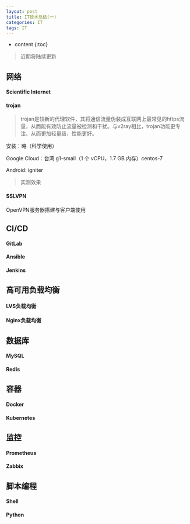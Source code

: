 ```yaml
---
layout: post
title: IT技术总结(一)
categories: IT
tags: IT
---
```


* content
{:toc}

> 近期将陆续更新

## 网络
#### Scientific Internet

#### trojan
>trojan是较新的代理软件，其将通信流量伪装成互联网上最常见的https流量，从而能有效防止流量被检测和干扰。与v2ray相比，trojan功能更专注、从而更加轻量级，性能更好。

安装：略（科学使用）

Google Cloud：台湾 g1-small（1 个 vCPU，1.7 GB 内存）centos-7

Android: igniter

>实测效果






#### SSLVPN
OpenVPN服务器搭建与客户端使用









## CI/CD
#### GitLab
#### Ansible
#### Jenkins

## 高可用负载均衡
#### LVS负载均衡
#### Nginx负载均衡

## 数据库
#### MySQL
#### Redis


## 容器
#### Docker
#### Kubernetes

## 监控
#### Prometheus
#### Zabbix

## 脚本编程
#### Shell
#### Python